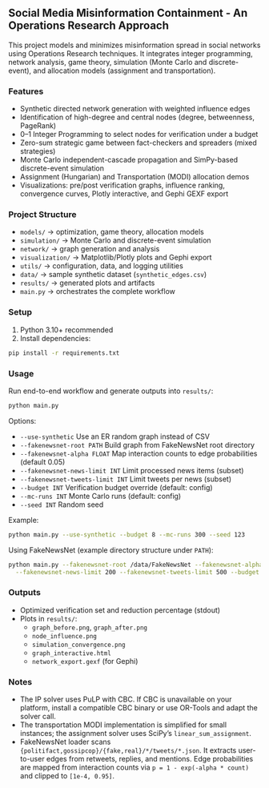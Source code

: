 ## Social Media Misinformation Containment - An Operations Research Approach

This project models and minimizes misinformation spread in social networks using Operations Research techniques. It integrates integer programming, network analysis, game theory, simulation (Monte Carlo and discrete-event), and allocation models (assignment and transportation).

### Features
- Synthetic directed network generation with weighted influence edges
- Identification of high-degree and central nodes (degree, betweenness, PageRank)
- 0–1 Integer Programming to select nodes for verification under a budget
- Zero-sum strategic game between fact-checkers and spreaders (mixed strategies)
- Monte Carlo independent-cascade propagation and SimPy-based discrete-event simulation
- Assignment (Hungarian) and Transportation (MODI) allocation demos
- Visualizations: pre/post verification graphs, influence ranking, convergence curves, Plotly interactive, and Gephi GEXF export

### Project Structure
- `models/` → optimization, game theory, allocation models
- `simulation/` → Monte Carlo and discrete-event simulation
- `network/` → graph generation and analysis
- `visualization/` → Matplotlib/Plotly plots and Gephi export
- `utils/` → configuration, data, and logging utilities
- `data/` → sample synthetic dataset (`synthetic_edges.csv`)
- `results/` → generated plots and artifacts
- `main.py` → orchestrates the complete workflow

### Setup
1. Python 3.10+ recommended
2. Install dependencies:
```bash
pip install -r requirements.txt
```

### Usage
Run end-to-end workflow and generate outputs into `results/`:
```bash
python main.py
```

Options:
- `--use-synthetic` Use an ER random graph instead of CSV
- `--fakenewsnet-root PATH` Build graph from FakeNewsNet root directory
- `--fakenewsnet-alpha FLOAT` Map interaction counts to edge probabilities (default 0.05)
- `--fakenewsnet-news-limit INT` Limit processed news items (subset)
- `--fakenewsnet-tweets-limit INT` Limit tweets per news (subset)
- `--budget INT` Verification budget override (default: config)
- `--mc-runs INT` Monte Carlo runs (default: config)
- `--seed INT` Random seed

Example:
```bash
python main.py --use-synthetic --budget 8 --mc-runs 300 --seed 123
```

Using FakeNewsNet (example directory structure under `PATH`):
```bash
python main.py --fakenewsnet-root /data/FakeNewsNet --fakenewsnet-alpha 0.05 \
  --fakenewsnet-news-limit 200 --fakenewsnet-tweets-limit 500 --budget 10 --mc-runs 300
```

### Outputs
- Optimized verification set and reduction percentage (stdout)
- Plots in `results/`:
  - `graph_before.png`, `graph_after.png`
  - `node_influence.png`
  - `simulation_convergence.png`
  - `graph_interactive.html`
  - `network_export.gexf` (for Gephi)

### Notes
- The IP solver uses PuLP with CBC. If CBC is unavailable on your platform, install a compatible CBC binary or use OR-Tools and adapt the solver call.
- The transportation MODI implementation is simplified for small instances; the assignment solver uses SciPy’s `linear_sum_assignment`.
 - FakeNewsNet loader scans `{politifact,gossipcop}/{fake,real}/*/tweets/*.json`. It extracts user-to-user edges from retweets, replies, and mentions. Edge probabilities are mapped from interaction counts via `p = 1 - exp(-alpha * count)` and clipped to `[1e-4, 0.95]`.
